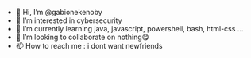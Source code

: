 - 👋 Hi, I’m @gabionekenoby
- 👀 I’m interested in cybersecurity
- 🌱 I’m currently learning java, javascript, powershell, bash, html-css ...
- 💞️ I’m looking to collaborate on nothing😋
- 📫 How to reach me : i dont want newfriends

<!---
gabionekenoby/gabionekenoby is a ✨ special ✨ repository because its `README.md` (this file) appears on your GitHub profile.
You can click the Preview link to take a look at your changes.
--->
